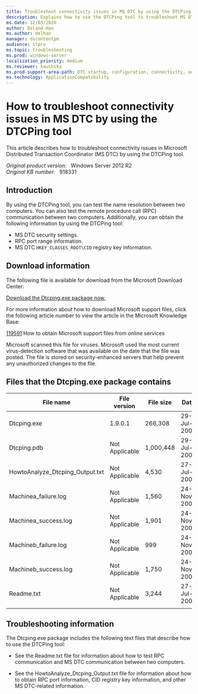 ```yaml
---
title: Troubleshoot connectivity issues in MS DTC by using the DTCPing tool
description: Explains how to use the DTCPing tool to troubleshoot MS DTC connectivity issues.
ms.date: 12/03/2020
author: Deland-Han
ms.author: delhan
manager: dscontentpm
audience: itpro
ms.topic: troubleshooting
ms.prod: windows-server
localization_priority: medium
ms.reviewer: kaushika
ms.prod-support-area-path: DTC startup, configuration, connectivity, and cluster
ms.technology: ApplicationCompatibility 
---
```

# How to troubleshoot connectivity issues in MS DTC by using the DTCPing tool

This article describes how to troubleshoot connectivity issues in Microsoft Distributed Transaction Coordinator (MS DTC) by using the DTCPing tool.

_Original product version:_ &nbsp; Windows Server 2012 R2  
_Original KB number:_ &nbsp; 918331

## Introduction

By using the DTCPing tool, you can test the name resolution between two computers. You can also test the remote procedure call (RPC) communication between two computers. Additionally, you can obtain the following information by using the DTCPing tool:

- MS DTC security settings.
- RPC port range information.
- MS DTC `HKEY_CLASSES_ROOT\CID` registry key information.

## Download information

The following file is available for download from the Microsoft Download Center:  

[Download the Dtcping.exe package now.](https://download.microsoft.com/download/d/0/0/d00c8f6b-135d-4441-a97b-9de16a1935c1/dtcping.exe)

For more information about how to download Microsoft support files, click the following article number to view the article in the Microsoft Knowledge Base:

[119591](https://support.microsoft.com/help/119591) How to obtain Microsoft support files from online services

Microsoft scanned this file for viruses. Microsoft used the most current virus-detection software that was available on the date that the file was posted. The file is stored on security-enhanced servers that help prevent any unauthorized changes to the file.  

## Files that the Dtcping.exe package contains

|File name|File version|File size|Date|Time|
|---|---|---|---|---|
|Dtcping.exe|1.9.0.1|266,308|29-Jul-2005|00:54|
|Dtcping.pdb|Not Applicable|1,000,448|29-Jul-2005|00:54|
|HowtoAnalyze_Dtcping_Output.txt|Not Applicable|4,530|27-Jul-2005|15:38|
|Machinea_failure.log|Not Applicable|1,560|24-Nov-2003|22:59|
|Machinea_success.log|Not Applicable|1,901|24-Nov-2003|22:21|
|Machineb_failure.log|Not Applicable|999|24-Nov-2003|22:55|
|Machineb_success.log|Not Applicable|1,750|24-Nov-2003|22:31|
|Readme.txt|Not Applicable|3,244|27-Jul-2005|15:32|
||||||

## Troubleshooting information

The Dtcping.exe package includes the following text files that describe how to use the DTCPing tool:

- See the Readme.txt file for information about how to test RPC communication and MS DTC communication between two computers.

- See the HowtoAnalyze_Dtcping_Output.txt file for information about how to obtain RPC port information, CID registry key information, and other MS DTC-related information.
